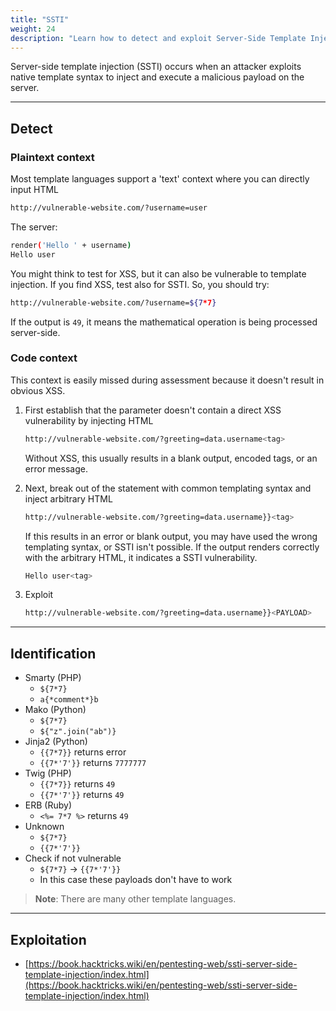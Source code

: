 ```yaml
---
title: "SSTI"
weight: 24
description: "Learn how to detect and exploit Server-Side Template Injection (SSTI) vulnerabilities in various templating engines such as Jinja2, Twig, ERB, and Smarty. Includes payloads, testing techniques, and identification methods."
---
```


Server-side template injection (SSTI) occurs when an attacker exploits native template syntax to inject and execute a malicious payload on the server.

---

## Detect

### Plaintext context

Most template languages support a 'text' context where you can directly input HTML

```sh
http://vulnerable-website.com/?username=user
```

The server:

```sh
render('Hello ' + username)
Hello user
```

You might think to test for XSS, but it can also be vulnerable to template injection. If you find XSS, test also for SSTI. So, you should try:

```sh
http://vulnerable-website.com/?username=${7*7}
```

If the output is `49`, it means the mathematical operation is being processed server-side.

### Code context

This context is easily missed during assessment because it doesn't result in obvious XSS.

1. First establish that the parameter doesn't contain a direct XSS vulnerability by injecting HTML

    ```sh
    http://vulnerable-website.com/?greeting=data.username<tag>
    ```

    Without XSS, this usually results in a blank output, encoded tags, or an error message.&#x20;

2. Next, break out of the statement with common templating syntax and inject arbitrary HTML

    ```sh
    http://vulnerable-website.com/?greeting=data.username}}<tag>
    ```

    If this results in an error or blank output, you may have used the wrong templating syntax, or SSTI isn't possible. If the output renders correctly with the arbitrary HTML, it indicates a SSTI vulnerability.

    ```sh
    Hello user<tag>
    ```

3. Exploit

    ```sh
    http://vulnerable-website.com/?greeting=data.username}}<PAYLOAD>
    ```

---

## Identification

* Smarty (PHP)
  * `${7*7}`
  * &#x20;`a{*comment*}b`
* Mako (Python)
  * `${7*7}`
  * `${"z".join("ab")}`
* Jinja2 (Python)
  * `{{7*7}}` returns error
  * `{{7*'7'}}`  returns `7777777`
* Twig (PHP)
  * `{{7*7}}` returns `49`
  * `{{7*'7'}}` returns `49`
* ERB (Ruby)
  * `<%= 7*7 %>` returns `49`
* Unknown
  * `${7*7}`
  * `{{7*'7'}}`
* Check if not vulnerable
  * `${7*7}` -> `{{7*'7'}}`&#x20;
  * In this case these payloads don't have to work

> **Note**: There are many other template languages.

---

## Exploitation

* [https://book.hacktricks.wiki/en/pentesting-web/ssti-server-side-template-injection/index.html](https://book.hacktricks.wiki/en/pentesting-web/ssti-server-side-template-injection/index.html)
